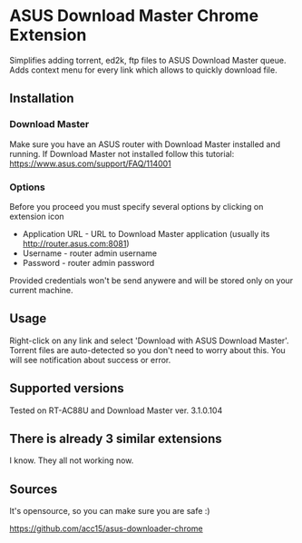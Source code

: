 # ASUS Download Master Chrome Extension

Simplifies adding torrent, ed2k, ftp files to ASUS Download Master queue.
Adds context menu for every link which allows to quickly download file.

## Installation

### Download Master

Make sure you have an ASUS router with Download Master installed and running.
If Download Master not installed follow this tutorial: https://www.asus.com/support/FAQ/114001

### Options

Before you proceed you must specify several options by clicking on extension icon

* Application URL - URL to Download Master application (usually its http://router.asus.com:8081)
* Username - router admin username
* Password - router admin password

Provided credentials won't be send anywere and will be stored only on your current machine.

## Usage

Right-click on any link and select 'Download with ASUS Download Master'. 
Torrent files are auto-detected so you don't need to worry about this.
You will see notification about success or error.

## Supported versions

Tested on RT-AC88U and Download Master ver. 3.1.0.104

## There is already 3 similar extensions

I know. They all not working now.

## Sources

It's opensource, so you can make sure you are safe :)

https://github.com/acc15/asus-downloader-chrome
